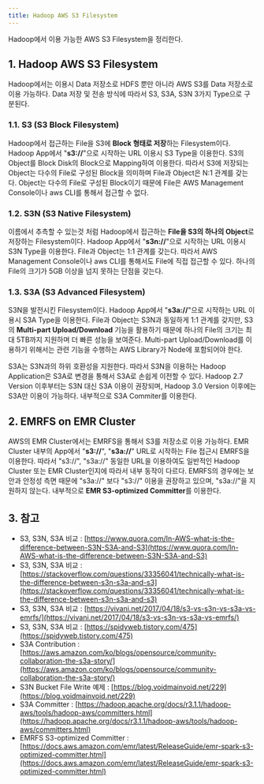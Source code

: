 ```yaml
---
title: Hadoop AWS S3 Filesystem
---
```


Hadoop에서 이용 가능한 AWS S3 Filesystem을 정리한다.

## 1. Hadoop AWS S3 Filesystem

Hadoop에서는 이용시 Data 저장소로 HDFS 뿐만 아니라 AWS S3를 Data 저장소로 이용 가능하다. Data 저장 및 전송 방식에 따라서 S3, S3A, S3N 3가지 Type으로 구분된다.

### 1.1. S3 (S3 Block Filesystem)

Hadoop에서 접근하는 File을 S3에 **Block 형태로 저장**하는 Filesystem이다. Hadoop App에서 "**s3://**"으로 시작하는 URL 이용시 S3 Type을 이용한다. S3의 Object를 Block Disk의 Block으로 Mapping하여 이용한다. 따라서 S3에 저장되는 Object는 다수의 File로 구성된 Block을 의미하며 File과 Object은 N:1 관계를 갖는다. Object는 다수의 File로 구성된 Block이기 때문에 File은 AWS Management Console이나 aws CLI를 통해서 접근할 수 없다.

### 1.2. S3N (S3 Native Filesystem)

이름에서 추측할 수 있는것 처럼 Hadoop에서 접근하는 **File을 S3의 하나의 Object**로 저장하는 Filesystem이다. Hadoop App에서 "**s3n://**"으로 시작하는 URL 이용시 S3N Type을 이용한다. File과 Object는 1:1 관계를 갖는다. 따라서 AWS Management Console이나 aws CLI를 통해서도 File에 직접 접근할 수 있다. 하나의 File의 크기가 5GB 이상을 넘지 못하는 단점을 갖는다.

### 1.3. S3A (S3 Advanced Filesystem)

S3N을 발전시킨 Filesystem이다. Hadoop App에서 "**s3a://**"으로 시작하는 URL 이용시 S3A Type을 이용한다. File과 Object는 S3N과 동일하게 1:1 관계를 갖지만, S3의 **Multi-part Upload/Download** 기능을 활용하기 때문에 하나의 File의 크기는 최대 5TB까지 지원하며 더 빠른 성능을 보여준다. Multi-part Upload/Download를 이용하기 위해서는 관련 기능을 수행하는 AWS Library가 Node에 포함되어야 한다.

S3A는 S3N과의 하위 호환성을 지원한다. 따라서 S3N을 이용하는 Hadoop Application은 S3A로 변경을 통해서 S3A로 손쉽게 이전할 수 있다. Hadoop 2.7 Version 이후부터는 S3N 대신 S3A 이용이 권장되며, Hadoop 3.0 Version 이후에는 S3A만 이용이 가능하다. 내부적으로 S3A Commiter를 이용한다.

## 2. EMRFS on EMR Cluster

AWS의 EMR Cluster에서는 EMRFS을 통해서 S3를 저장소로 이용 가능하다. EMR Cluster 내부의 App에서 "**s3://**", "**s3a://**" URL로 시작하는 File 접근시 EMRFS을 이용한다. 따라서 "s3://", "s3a://" 동일한 URL을 이용하여도 일반적인 Hadoop Cluster 또는 EMR Cluster인지에 따라서 내부 동작이 다르다. EMRFS의 경우에는 보안과 안정성 측면 때문에 "s3a://" 보다 "s3://" 이용을 권장하고 있으며, "s3a://"을 지원하지 않는다. 내부적으로 **EMR S3-optimized Committer**를 이용한다.

## 3. 참고

* S3, S3N, S3A 비교 : [https://www.quora.com/In-AWS-what-is-the-difference-between-S3N-S3A-and-S3](https://www.quora.com/In-AWS-what-is-the-difference-between-S3N-S3A-and-S3)
* S3, S3N, S3A 비교 : [https://stackoverflow.com/questions/33356041/technically-what-is-the-difference-between-s3n-s3a-and-s3](https://stackoverflow.com/questions/33356041/technically-what-is-the-difference-between-s3n-s3a-and-s3)
* S3, S3N, S3A 비교 : [https://vivani.net/2017/04/18/s3-vs-s3n-vs-s3a-vs-emrfs/](https://vivani.net/2017/04/18/s3-vs-s3n-vs-s3a-vs-emrfs/)
* S3, S3N, S3A 비교 : [https://spidyweb.tistory.com/475](https://spidyweb.tistory.com/475)
* S3A Contribution : [https://aws.amazon.com/ko/blogs/opensource/community-collaboration-the-s3a-story/](https://aws.amazon.com/ko/blogs/opensource/community-collaboration-the-s3a-story/)
* S3N Bucket File Write 예제 : [https://blog.voidmainvoid.net/229](https://blog.voidmainvoid.net/229)
* S3A Committer : [https://hadoop.apache.org/docs/r3.1.1/hadoop-aws/tools/hadoop-aws/committers.html](https://hadoop.apache.org/docs/r3.1.1/hadoop-aws/tools/hadoop-aws/committers.html)
* EMRFS S3-optimized Committer : [https://docs.aws.amazon.com/emr/latest/ReleaseGuide/emr-spark-s3-optimized-committer.html](https://docs.aws.amazon.com/emr/latest/ReleaseGuide/emr-spark-s3-optimized-committer.html)